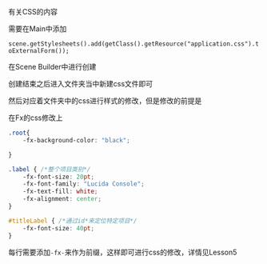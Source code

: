 有关CSS的内容



需要在Main中添加

`scene.getStylesheets().add(getClass().getResource("application.css").toExternalForm());`



在Scene Builder中进行创建

创建结束之后进入文件夹当中新建css文件即可

然后对应着文件夹中的css进行样式的修改，但是修改的前提是

在Fx的css修改上

~~~ css
.root{
    -fx-background-color: "black";

}

.label { /*整个项目类别*/
    -fx-font-size: 20pt;
    -fx-font-family: "Lucida Console";
    -fx-text-fill: white;
    -fx-alignment: center;
}

#titleLabel { /*通过id*来定位特定项目*/
    -fx-font-size: 40pt;
}
~~~

每行需要添加`-fx-`来作为前缀，这样即可进行css的修改，详情见Lesson5